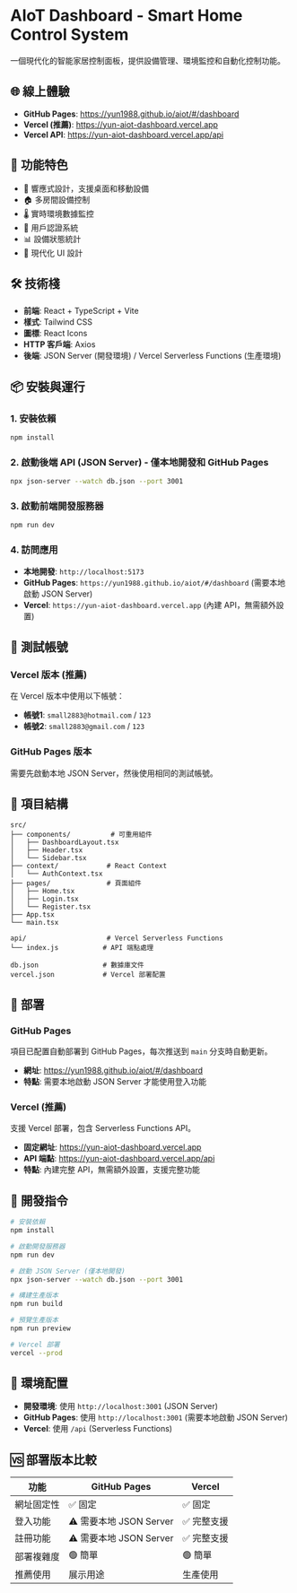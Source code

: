 # AIoT Dashboard - Smart Home Control System

一個現代化的智能家居控制面板，提供設備管理、環境監控和自動化控制功能。

## 🌐 線上體驗

- **GitHub Pages**: https://yun1988.github.io/aiot/#/dashboard
- **Vercel (推薦)**: https://yun-aiot-dashboard.vercel.app
- **Vercel API**: https://yun-aiot-dashboard.vercel.app/api

## 🚀 功能特色

- 📱 響應式設計，支援桌面和移動設備
- 🏠 多房間設備控制
- 🌡️ 實時環境數據監控
- 🔐 用戶認證系統
- 📊 設備狀態統計
- 🎨 現代化 UI 設計

## 🛠️ 技術棧

- **前端**: React + TypeScript + Vite
- **樣式**: Tailwind CSS
- **圖標**: React Icons
- **HTTP 客戶端**: Axios
- **後端**: JSON Server (開發環境) / Vercel Serverless Functions (生產環境)

## 📦 安裝與運行

### 1. 安裝依賴
```bash
npm install
```

### 2. 啟動後端 API (JSON Server) - 僅本地開發和 GitHub Pages
```bash
npx json-server --watch db.json --port 3001
```

### 3. 啟動前端開發服務器
```bash
npm run dev
```

### 4. 訪問應用
- **本地開發**: `http://localhost:5173`
- **GitHub Pages**: `https://yun1988.github.io/aiot/#/dashboard` (需要本地啟動 JSON Server)
- **Vercel**: `https://yun-aiot-dashboard.vercel.app` (內建 API，無需額外設置)

## 🔑 測試帳號

### Vercel 版本 (推薦)
在 Vercel 版本中使用以下帳號：
- **帳號1**: `small2883@hotmail.com` / `123`
- **帳號2**: `small2883@gmail.com` / `123`

### GitHub Pages 版本
需要先啟動本地 JSON Server，然後使用相同的測試帳號。

## 📁 項目結構

```
src/
├── components/          # 可重用組件
│   ├── DashboardLayout.tsx
│   ├── Header.tsx
│   └── Sidebar.tsx
├── context/            # React Context
│   └── AuthContext.tsx
├── pages/              # 頁面組件
│   ├── Home.tsx
│   ├── Login.tsx
│   └── Register.tsx
├── App.tsx
└── main.tsx

api/                    # Vercel Serverless Functions
└── index.js           # API 端點處理

db.json                # 數據庫文件
vercel.json            # Vercel 部署配置
```

## 🚀 部署

### GitHub Pages
項目已配置自動部署到 GitHub Pages，每次推送到 `main` 分支時自動更新。
- **網址**: https://yun1988.github.io/aiot/#/dashboard
- **特點**: 需要本地啟動 JSON Server 才能使用登入功能

### Vercel (推薦)
支援 Vercel 部署，包含 Serverless Functions API。
- **固定網址**: https://yun-aiot-dashboard.vercel.app
- **API 端點**: https://yun-aiot-dashboard.vercel.app/api
- **特點**: 內建完整 API，無需額外設置，支援完整功能

## 📝 開發指令

```bash
# 安裝依賴
npm install

# 啟動開發服務器
npm run dev

# 啟動 JSON Server (僅本地開發)
npx json-server --watch db.json --port 3001

# 構建生產版本
npm run build

# 預覽生產版本
npm run preview

# Vercel 部署
vercel --prod
```

## 🔧 環境配置

- **開發環境**: 使用 `http://localhost:3001` (JSON Server)
- **GitHub Pages**: 使用 `http://localhost:3001` (需要本地啟動 JSON Server)
- **Vercel**: 使用 `/api` (Serverless Functions)

## 🆚 部署版本比較

| 功能 | GitHub Pages | Vercel |
|------|-------------|---------|
| 網址固定性 | ✅ 固定 | ✅ 固定 |
| 登入功能 | ⚠️ 需要本地 JSON Server | ✅ 完整支援 |
| 註冊功能 | ⚠️ 需要本地 JSON Server | ✅ 完整支援 |
| 部署複雜度 | 🟢 簡單 | 🟢 簡單 |
| 推薦使用 | 展示用途 | 生產使用 |
